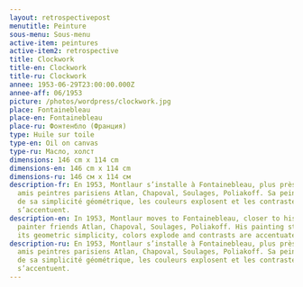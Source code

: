 ```yaml
---
layout: retrospectivepost
menutitle: Peinture
sous-menu: Sous-menu
active-item: peintures
active-item2: retrospective
title: Clockwork
title-en: Clockwork
title-ru: Clockwork
annee: 1953-06-29T23:00:00.000Z
annee-aff: 06/1953
picture: /photos/wordpress/clockwork.jpg
place: Fontainebleau
place-en: Fontainebleau
place-ru: Фонтенбло (Франция)
type: Huile sur toile
type-en: Oil on canvas
type-ru: Масло, холст
dimensions: 146 cm x 114 cm
dimensions-en: 146 cm x 114 cm
dimensions-ru: 146 см x 114 см
description-fr: En 1953, Montlaur s’installe à Fontainebleau, plus près de ses
  amis peintres parisiens Atlan, Chapoval, Soulages, Poliakoff. Sa peinture perd
  de sa simplicité géométrique, les couleurs explosent et les contrastes
  s’accentuent.
description-en: In 1953, Montlaur moves to Fontainebleau, closer to his Parisian
  painter friends Atlan, Chapoval, Soulages, Poliakoff. His painting style loses
  its geometric simplicity, colors explode and contrasts are accentuated.
description-ru: En 1953, Montlaur s’installe à Fontainebleau, plus près de ses
  amis peintres parisiens Atlan, Chapoval, Soulages, Poliakoff. Sa peinture perd
  de sa simplicité géométrique, les couleurs explosent et les contrastes
  s’accentuent.
---
```

